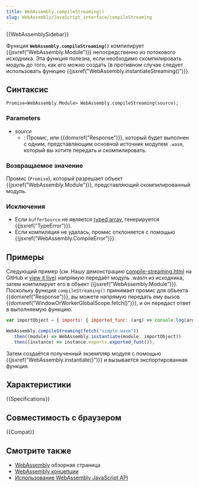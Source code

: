 ```yaml
---
title: WebAssembly.compileStreaming()
slug: WebAssembly/JavaScript_interface/compileStreaming
---
```


{{WebAssemblySidebar}}

Функция **`WebAssembly.compileStreaming()`** компилирует {{jsxref("WebAssembly.Module")}} непосредственно из потокового исходника. Эта функция полезна, если необходимо скомпилировать модуль до того, как его можно создать (в противном случае следует использовать функцию {{jsxref("WebAssembly.instantiateStreaming()")}}.

## Синтаксис

```
Promise<WebAssembly.Module> WebAssembly.compileStreaming(source);
```

### Parameters

- _source_
  - : Промис, или {{domxref("Response")}}, который будет выполнен с одним, представляющим основной источник модулем `.wasm`, который вы хотите передать и скомпилировать.

### Возвращаемое значение

Промис (`Promise`), который разрешает объект {{jsxref("WebAssembly.Module")}}, представляющий скомпилированный модуль.

### Исключения

- Если `bufferSource` не является [typed array](/ru/docs/Web/JavaScript/Typed_arrays), генерируется {{jsxref("TypeError")}}.
- Если компиляция не удалась, промис отклоняется с помощью {{jsxref("WebAssembly.CompileError")}}.

## Примеры

Следующий пример (см. Нашу демонстрацию [compile-streaming.html](https://github.com/mdn/webassembly-examples/blob/master/js-api-examples/compile-streaming.html) на GitHub и [view it live](https://mdn.github.io/webassembly-examples/js-api-examples/compile-streaming.html)) напрямую передаёт модуль .wasm из исходника, затем компилирует его в объект {{jsxref("WebAssembly.Module")}}.
Поскольку функция `compileStreaming()` принимает промис для объекта {{domxref("Response")}}, вы можете напрямую передать ему вызов {{domxref("WindowOrWorkerGlobalScope.fetch()")}}, и он передаст ответ в выполняемую функцию.

```js
var importObject = { imports: { imported_func: (arg) => console.log(arg) } };

WebAssembly.compileStreaming(fetch("simple.wasm"))
  .then((module) => WebAssembly.instantiate(module, importObject))
  .then((instance) => instance.exports.exported_func());
```

Затем создаётся полученный экземпляр модуля с помощью {{jsxref("WebAssembly.instantiate()")}} и вызывается экспортированная функция.

## Характеристики

{{Specifications}}

## Совместимость с браузером

{{Compat}}

## Смотрите также

- [WebAssembly](/ru/docs/WebAssembly) обзорная страница
- [WebAssembly концепции](/ru/docs/WebAssembly/Concepts)
- [Использование WebAssembly JavaScript API](/ru/docs/WebAssembly/Using_the_JavaScript_API)
